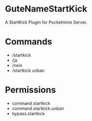 # GuteNameStartKick
A StartKick Plugin for Pocketmine Server.

# Commands
- /startkick
- /ja
- /nein
- /startkick unban

# Permissions
- command.startkick
- command.startkick.unban
- bypass.startkick
